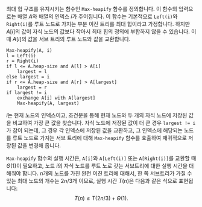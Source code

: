 최대 힙 구조를 유지시키는 함수인 `Max-heapify` 함수를 정의합니다. 이 함수의 입력으로는 배열 $A$와 배열의 인덱스 $i$가 주어집니다. 이 함수는 기본적으로 `Left(i)`와 `Right(i)`를 루트 노드로 가지는 부분 이진 트리를 최대 힙이라고 가정합니다. 하지만 $A[i]$의 값이 자식 노드의 값보다 작아서 최대 힙의 정의에 부합하지 않을 수 있습니다. 이 때 $A[i]$의 값을 서브 트리의 루트 노드와 값을 교환합니다.
```pseudo
Max-heapify(A, i)
l = Left(i)
r = Right(i)
if l <= A.heap-size and A[l] > A[i]
	largest = l
else largest = i
if r <= A.heap-size and A[r] > A[largest]
	largest = r
if largest != i
	exchange A[i] with A[largest]
	Max-heapify(A, largest)
```

$i$는 현재 노드의 인덱스이고, 조건문을 통해 현재 노드와 두 개의 자식 노드에 저장된 값을 비교하여 가장 큰 값을 찾습니다. 자식 노드에 저장된 값이 더 큰 경우 `largest != i`가 참이 되는데, 그 경우 각 인덱스에 저장된 값을 교환하고, 그 인덱스에 해당되는 노드를 루트 노드로 가지는 서브 트리에 대해 `Max-heapify` 함수를 호출하여 재귀적으로 저장된 값을 변경해 줍니다.

`Max-heapify` 함수의 실행 시간은, `A[i]`와 `A[Left(i)]` 또는 `A[Right(i)]`를 교환할 때 $\Theta(1)$이 필요하고, 노드 $i$의 자식 노드를 루트 노로 갖는 서브트리에 대한 실행 시간을 더해줘야 합니다. $n$개의 노드를 가진 완전 이진 트리에 대해서, 한 쪽 서브트리가 가질 수 있는 최대 노드의 개수는 $2n / 3$개 이므로, 실행 시간 $T(n)$은 다음과 같은 식으로 표현됩니다:$$T(n)\le T(2n/3) + \Theta(1).$$
